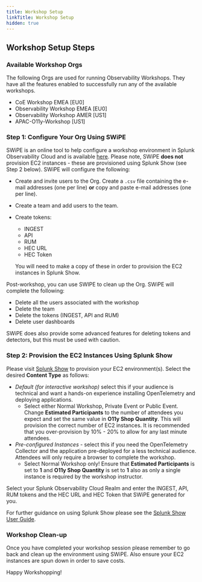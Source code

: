 ```yaml
---
title: Workshop Setup
linkTitle: Workshop Setup
hidden: true
---
```


## Workshop Setup Steps

### Available Workshop Orgs

The following Orgs are used for running Observability Workshops. They have all the features enabled to successfully run any of the available workshops.

- CoE Workshop EMEA [EU0]
- Observability Workshop EMEA [EU0]
- Observability Workshop AMER [US1]
- APAC-O11y-Workshop [US1]

### Step 1: Configure Your Org Using SWiPE

SWiPE is an online tool to help configure a workshop environment in Splunk Observability Cloud and is available [here](https://swipe.splunk.show). Please note, SWiPE **does not** provision EC2 instances - these are provisioned using Splunk Show (see Step 2 below). SWiPE will configure the following:

- Create and invite users to the Org. Create a `.csv` file containing the e-mail addresses (one per line) **or** copy and paste e-mail addresses (one per line).
- Create a team and add users to the team.
- Create tokens:
  - INGEST
  - API
  - RUM
  - HEC URL
  - HEC Token

  You will need to make a copy of these in order to provision the EC2 instances in Splunk Show.

Post-workshop, you can use SWIPE to clean up the Org. SWiPE will complete the following:

- Delete all the users associated with the workshop
- Delete the team
- Delete the tokens (INGEST, API and RUM)
- Delete user dashboards

SWiPE does also provide some advanced features for deleting tokens and detectors, but this must be used with caution.

### Step 2: Provision the EC2 Instances Using Splunk Show

Please visit [Splunk Show](https://show.splunk.com/template/262/?type=workshop) to provision your EC2 environment(s). Select the desired **Content Type** as follows:

- _Default (for interactive workshop)_ select this if your audience is technical and want a hands-on experience installing OpenTelemetry and deploying applications.
  - Select either Normal Workshop, Private Event or Public Event. Change **Estimated Participants** to the number of attendees you expect and set the same value in **O11y Shop Quantity**. This will provision the correct number of EC2 instances. It is recommended that you over-provision by 10% - 20% to allow for any last minute attendees.
- _Pre-configured Instances_ - select this if you need the OpenTelemetry Collector and the application pre-deployed for a less technical audience. Attendees will only require a browser to complete the workshop.
  - Select Normal Workshop only! Ensure that **Estimated Participants** is set to **1** and **O11y Shop Quantity** is set to **1** also as only a single instance is required by the workshop instructor.

Select your Splunk Observability Cloud Realm and enter the INGEST, API, RUM tokens and the HEC URL and HEC Token that SWiPE generated for you.

For further guidance on using Splunk Show please see the [Splunk Show User Guide](http://go/show/user-guide).

### Workshop Clean-up

Once you have completed your workshop session please remember to go back and clean up the environment using SWiPE. Also ensure your EC2 instances are spun down in order to save costs.

Happy Workshopping!

